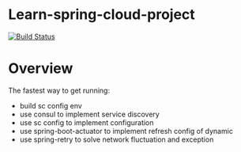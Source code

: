 # Learn-spring-cloud-project

[![Build Status](https://travis-ci.org/tommywu23/cloud.svg?branch=master)](https://travis-ci.org/tommywu23/cloud)

Overview
===========

The fastest way to get running:

* build sc config env
* use consul to implement service discovery
* use sc config to implement configuration
* use spring-boot-actuator to implement refresh config of dynamic
* use spring-retry to solve network fluctuation and exception
